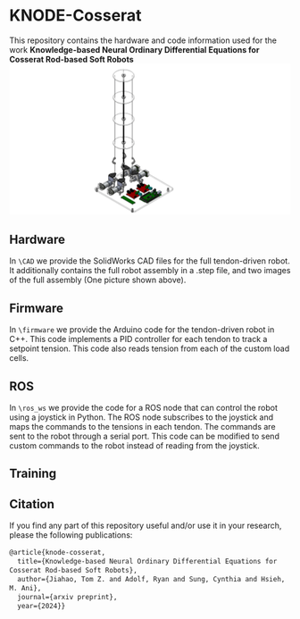 # KNODE-Cosserat
This repository contains the hardware and code information used for the work **Knowledge-based Neural Ordinary Differential Equations for Cosserat Rod-based Soft Robots**
![alt text](https://github.com/TomJZ/KNODE-Cosserat/blob/main/CAD/full_robot_assem_isometric.PNG)
## Hardware
In ```\CAD``` we provide the SolidWorks CAD files for the full tendon-driven robot. It additionally contains the full robot assembly in a .step file, and two images of the full assembly (One picture shown above).

## Firmware
In ```\firmware``` we provide the Arduino code for the tendon-driven robot in C++. This code implements a PID controller for each tendon to track a setpoint tension. This code also reads tension from each of the custom load cells.

## ROS
In ```\ros_ws``` we provide the code for a ROS node that can control the robot using a joystick in Python. The ROS node subscribes to the joystick and maps the commands to the tensions in each tendon. The commands are sent to the robot through a serial port. This code can be modified to send custom commands to the robot instead of reading from the joystick.

## Training



## Citation
If you find any part of this repository useful and/or use it in your research, please the following publications:

    @article{knode-cosserat,
      title={Knowledge-based Neural Ordinary Differential Equations for Cosserat Rod-based Soft Robots},
      author={Jiahao, Tom Z. and Adolf, Ryan and Sung, Cynthia and Hsieh, M. Ani},
      journal={arxiv preprint},
      year={2024}}
